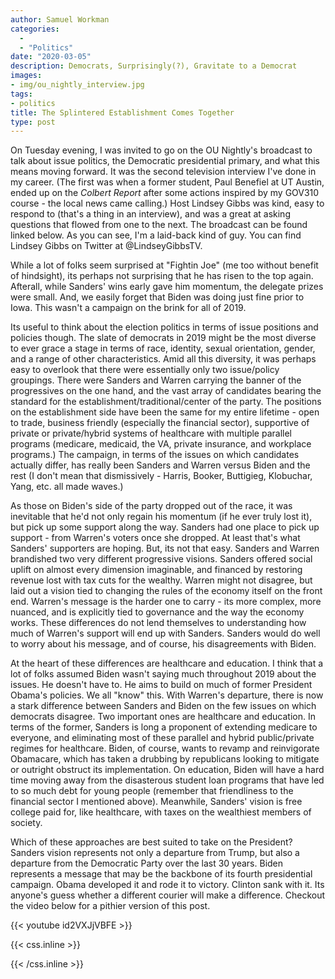 ```yaml
---
author: Samuel Workman
categories:
  -
  - "Politics"
date: "2020-03-05"
description: Democrats, Surprisingly(?), Gravitate to a Democrat
images:
- img/ou_nightly_interview.jpg
tags:
- politics
title: The Splintered Establishment Comes Together
type: post
---
```


On Tuesday evening, I was invited to go on the OU Nightly's broadcast to talk about issue politics, the Democratic presidential primary, and what this means moving forward. It was the second television interview I've done in my career. (The first was when a former student, Paul Benefiel at UT Austin, ended up on the *Colbert Report* after some actions inspired by my GOV310 course - the local news came calling.) Host Lindsey Gibbs was kind, easy to respond to (that's a thing in an interview), and was a great at asking questions that flowed from one to the next. The broadcast can be found linked below. As you can see, I'm a laid-back kind of guy. You can find Lindsey Gibbs on Twitter at @LindseyGibbsTV.

While a lot of folks seem surprised at "Fightin Joe" (me too without benefit of hindsight), its perhaps not surprising that he has risen to the top again. Afterall, while Sanders' wins early gave him momentum, the delegate prizes were small. And, we easily forget that Biden was doing just fine prior to Iowa. This wasn't a campaign on the brink for all of 2019.

Its useful to think about the election politics in terms of issue positions and policies though. The slate of democrats in 2019 might be the most diverse to ever grace a stage in terms of race, identity, sexual orientation, gender, and a range of other characteristics. Amid all this diversity, it was perhaps easy to overlook that there were essentially only two issue/policy groupings. There were Sanders and Warren carrying the banner of the progressives on the one hand, and the vast array of candidates bearing the standard for the establishment/traditional/center of the party. The positions on the establishment side have been the same for my entire lifetime - open to trade, business friendly (especially the financial sector), supportive of private or private/hybrid systems of healthcare with multiple parallel programs (medicare, medicaid, the VA, private insurance, and workplace programs.) The campaign, in terms of the issues on which candidates actually differ, has really been Sanders and Warren versus Biden and the rest (I don't mean that dismissively - Harris, Booker, Buttigieg, Klobuchar, Yang, etc. all made waves.)

As those on Biden's side of the party dropped out of the race, it was inevitable that he'd not only regain his momentum (if he ever truly lost it), but pick up some support along the way. Sanders had one place to pick up support - from Warren's voters once she dropped. At least that's what Sanders' supporters are hoping. But, its not that easy. Sanders and Warren brandished two very different progressive visions. Sanders offered social uplift on almost every dimension imaginable, and financed by restoring revenue lost with tax cuts for the wealthy. Warren might not disagree, but laid out a vision tied to changing the rules of the economy itself on the front end. Warren's message is the harder one to carry - its more complex, more nuanced, and is explicitly tied to governance and the way the economy works. These differences do not lend themselves to understanding how much of Warren's support will end up with Sanders. Sanders would do well to worry about his message, and of course, his disagreements with Biden.

At the heart of these differences are healthcare and education. I think that a lot of folks assumed Biden wasn't saying much throughout 2019 about the issues. He doesn't have to. He aims to build on much of former President Obama's policies. We all "know" this. With Warren's departure, there is now a stark difference between Sanders and Biden on the few issues on which democrats disagree. Two important ones are healthcare and education. In terms of the former, Sanders is long a proponent of extending medicare to everyone, and eliminating most of these parallel and hybrid public/private regimes for healthcare. Biden, of course, wants to revamp and reinvigorate Obamacare, which has taken a drubbing by republicans looking to mitigate or outright obstruct its implementation. On education, Biden will have a hard time moving away from the disasterous student loan programs that have led to so much debt for young people (remember that friendliness to the financial sector I mentioned above). Meanwhile, Sanders' vision is free college paid for, like healthcare, with taxes on the wealthiest members of society.

Which of these approaches are best suited to take on the President? Sanders vision represents not only a departure from Trump, but also a departure from the Democratic Party over the last 30 years. Biden represents a message that may be the backbone of its fourth presidential campaign. Obama developed it and rode it to victory. Clinton sank with it. Its anyone's guess whether a different courier will make a difference. Checkout the video below for a pithier version of this post.

{{< youtube id2VXJjVBFE >}}

{{< css.inline >}}
<style>
.canon { background: white; width: 100%; height: auto;}
</style>
{{< /css.inline >}}